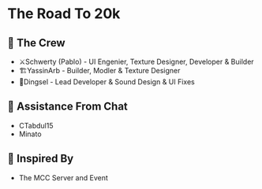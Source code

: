 # The Road To 20k

## 👥 The Crew

-   ⚔️Schwerty (Pablo) - UI Engenier, Texture Designer, Developer & Builder
-   🏗️YassinArb - Builder, Modler & Texture Designer
-   🐺Dingsel - Lead Developer & Sound Design & UI Fixes

## 💬 Assistance From Chat

-   CTabdul15
-   Minato

## 🧠 Inspired By

-   The MCC Server and Event

